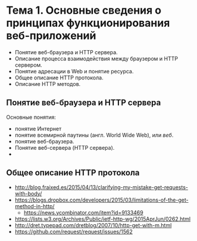 # Тема 1. Основные сведения о принципах функционирования веб-приложений

* Понятие веб-браузера и HTTP сервера.
* Описание процесса взаимодействия между браузером и HTTP сервером.
* Понятие адресации в Web и понятие ресурса.
* Общее описание HTTP протокола.
* Описание HTTP методов.

## Понятие веб-браузера и HTTP сервера

Основные понятия:

* понятие Интернет
* понятие всемирной паутины (англ. World Wide Web), или *веб*.
* понятие веб-браузера.
* Понятие веб-сервера (HTTP сервера).
* 

## Общее описание HTTP протокола

* http://blog.fraixed.es/2015/04/13/clarifying-my-mistake-get-requests-with-body/
* https://blogs.dropbox.com/developers/2015/03/limitations-of-the-get-method-in-http/
  * https://news.ycombinator.com/item?id=9133469
* https://lists.w3.org/Archives/Public/ietf-http-wg/2015AprJun/0262.html
* http://dret.typepad.com/dretblog/2007/10/http-get-with-m.html
* https://github.com/request/request/issues/1562
